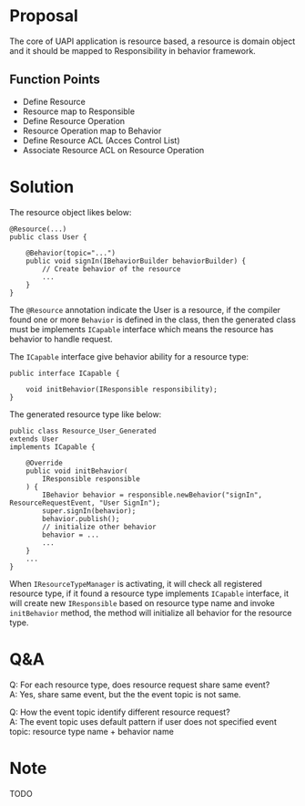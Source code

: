 # Proposal  
The core of UAPI application is resource based, a resource is domain object and it should be mapped to Responsibility in behavior framework.

## Function Points

* Define Resource
* Resource map to Responsible
* Define Resource Operation
* Resource Operation map to Behavior
* Define Resource ACL (Acces Control List)
* Associate Resource ACL on Resource Operation

# Solution
The resource object likes below:

```
@Resource(...)
public class User {

    @Behavior(topic="...")
    public void signIn(IBehaviorBuilder behaviorBuilder) {
        // Create behavior of the resource
        ...
    }
}
```

The `@Resource` annotation indicate the User is a resource, if the compiler found one or more `Behavior` is defined in the class, then the generated class must be implements `ICapable` interface which means the resource has behavior to handle request.

The `ICapable` interface give behavior ability for a resource type:

```
public interface ICapable {

    void initBehavior(IResponsible responsibility);
}
```

The generated resource type like below:

```
public class Resource_User_Generated
extends User
implements ICapable {

    @Override
    public void initBehavior(
        IResponsible responsible
    ) {
        IBehavior behavior = responsible.newBehavior("signIn", ResourceRequestEvent, "User SignIn");
        super.signIn(behavior);
        behavior.publish();
        // initialize other behavior
        behavior = ...
        ...
    }
    ...
}
```

When `IResourceTypeManager` is activating, it will check all registered resource type, if it found a resource type implements `ICapable` interface, it will create new `IResponsible` based on resource type name and invoke `initBehavior` method, the method will initialize all behavior for the resource type.

# Q&A

Q: For each resource type, does resource request share same event?  
A: Yes, share same event, but the the event topic is not same.

Q: How the event topic identify different resource request?  
A: The event topic uses default pattern if user does not specified event topic: resource type name + behavior name

# Note
TODO